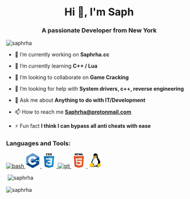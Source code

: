 <h1 align="center">Hi 👋, I'm Saph</h1>
<h3 align="center">A passionate Developer from New York</h3>

<p align="left"> <img src="https://komarev.com/ghpvc/?username=saphrha&label=Profile%20views&color=0e75b6&style=flat" alt="saphrha" /> </p>


- 🔭 I’m currently working on **Saphrha.cc**

- 🌱 I’m currently learning **C++ / Lua**

- 👯 I’m looking to collaborate on **Game Cracking**

- 🤝 I’m looking for help with **System drivers, c++, reverse engineering**

- 💬 Ask me about **Anything to do with IT/Development**

- 📫 How to reach me **Saphrha@protonmail.com**

- ⚡ Fun fact **I think I can bypass all anti cheats with ease**

<p align="left">
</p>

<h3 align="left">Languages and Tools:</h3>
<p align="left"> <a href="https://www.gnu.org/software/bash/" target="_blank" rel="noreferrer"> <img src="https://www.vectorlogo.zone/logos/gnu_bash/gnu_bash-icon.svg" alt="bash" width="40" height="40"/> </a> <a href="https://www.w3schools.com/cpp/" target="_blank" rel="noreferrer"> <img src="https://raw.githubusercontent.com/devicons/devicon/master/icons/cplusplus/cplusplus-original.svg" alt="cplusplus" width="40" height="40"/> </a> <a href="https://www.w3schools.com/css/" target="_blank" rel="noreferrer"> <img src="https://raw.githubusercontent.com/devicons/devicon/master/icons/css3/css3-original-wordmark.svg" alt="css3" width="40" height="40"/> </a> <a href="https://git-scm.com/" target="_blank" rel="noreferrer"> <img src="https://www.vectorlogo.zone/logos/git-scm/git-scm-icon.svg" alt="git" width="40" height="40"/> </a> <a href="https://www.w3.org/html/" target="_blank" rel="noreferrer"> <img src="https://raw.githubusercontent.com/devicons/devicon/master/icons/html5/html5-original-wordmark.svg" alt="html5" width="40" height="40"/> </a> <a href="https://www.linux.org/" target="_blank" rel="noreferrer"> <img src="https://raw.githubusercontent.com/devicons/devicon/master/icons/linux/linux-original.svg" alt="linux" width="40" height="40"/> </a> </p>

<p>&nbsp;<img align="center" src="https://github-readme-stats.vercel.app/api?username=saphrha&show_icons=true&locale=en" alt="saphrha" /></p>

<p><img align="center" src="https://github-readme-streak-stats.herokuapp.com/?user=saphrha&" alt="saphrha" /></p>
